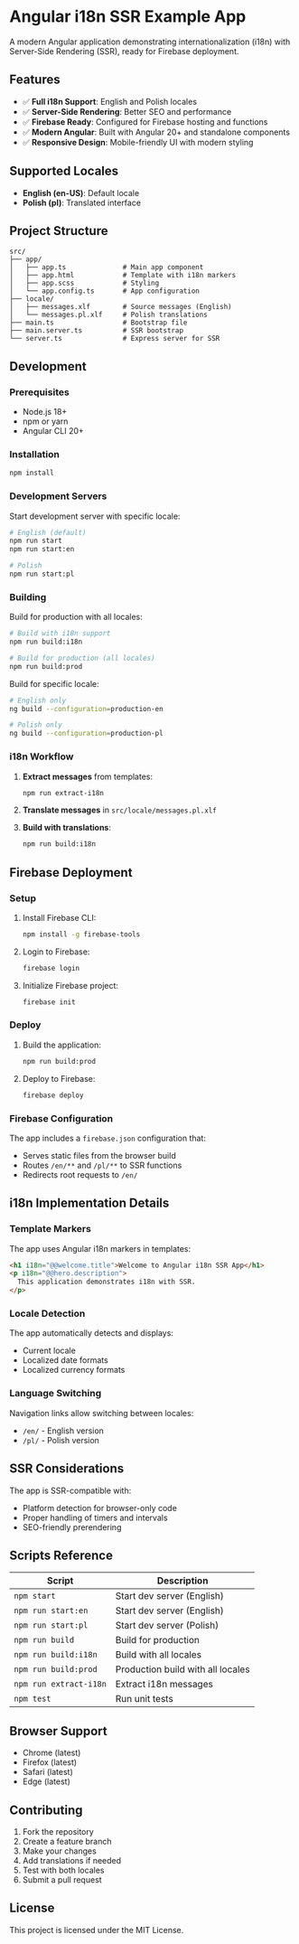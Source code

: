 # Angular i18n SSR Example App

A modern Angular application demonstrating internationalization (i18n) with Server-Side Rendering (SSR), ready for Firebase deployment.

## Features

- ✅ **Full i18n Support**: English and Polish locales
- ✅ **Server-Side Rendering**: Better SEO and performance
- ✅ **Firebase Ready**: Configured for Firebase hosting and functions
- ✅ **Modern Angular**: Built with Angular 20+ and standalone components
- ✅ **Responsive Design**: Mobile-friendly UI with modern styling

## Supported Locales

- **English (en-US)**: Default locale
- **Polish (pl)**: Translated interface

## Project Structure

```
src/
├── app/
│   ├── app.ts              # Main app component
│   ├── app.html            # Template with i18n markers
│   ├── app.scss            # Styling
│   └── app.config.ts       # App configuration
├── locale/
│   ├── messages.xlf        # Source messages (English)
│   └── messages.pl.xlf     # Polish translations
├── main.ts                 # Bootstrap file
├── main.server.ts          # SSR bootstrap
└── server.ts               # Express server for SSR
```

## Development

### Prerequisites

- Node.js 18+
- npm or yarn
- Angular CLI 20+

### Installation

```bash
npm install
```

### Development Servers

Start development server with specific locale:

```bash
# English (default)
npm run start
npm run start:en

# Polish
npm run start:pl
```

### Building

Build for production with all locales:

```bash
# Build with i18n support
npm run build:i18n

# Build for production (all locales)
npm run build:prod
```

Build for specific locale:

```bash
# English only
ng build --configuration=production-en

# Polish only
ng build --configuration=production-pl
```

### i18n Workflow

1. **Extract messages** from templates:
   ```bash
   npm run extract-i18n
   ```

2. **Translate messages** in `src/locale/messages.pl.xlf`

3. **Build with translations**:
   ```bash
   npm run build:i18n
   ```

## Firebase Deployment

### Setup

1. Install Firebase CLI:
   ```bash
   npm install -g firebase-tools
   ```

2. Login to Firebase:
   ```bash
   firebase login
   ```

3. Initialize Firebase project:
   ```bash
   firebase init
   ```

### Deploy

1. Build the application:
   ```bash
   npm run build:prod
   ```

2. Deploy to Firebase:
   ```bash
   firebase deploy
   ```

### Firebase Configuration

The app includes a `firebase.json` configuration that:
- Serves static files from the browser build
- Routes `/en/**` and `/pl/**` to SSR functions
- Redirects root requests to `/en/`

## i18n Implementation Details

### Template Markers

The app uses Angular i18n markers in templates:

```html
<h1 i18n="@@welcome.title">Welcome to Angular i18n SSR App</h1>
<p i18n="@@hero.description">
  This application demonstrates i18n with SSR.
</p>
```

### Locale Detection

The app automatically detects and displays:
- Current locale
- Localized date formats
- Localized currency formats

### Language Switching

Navigation links allow switching between locales:
- `/en/` - English version
- `/pl/` - Polish version

## SSR Considerations

The app is SSR-compatible with:
- Platform detection for browser-only code
- Proper handling of timers and intervals
- SEO-friendly prerendering

## Scripts Reference

| Script | Description |
|--------|-------------|
| `npm start` | Start dev server (English) |
| `npm run start:en` | Start dev server (English) |
| `npm run start:pl` | Start dev server (Polish) |
| `npm run build` | Build for production |
| `npm run build:i18n` | Build with all locales |
| `npm run build:prod` | Production build with all locales |
| `npm run extract-i18n` | Extract i18n messages |
| `npm test` | Run unit tests |

## Browser Support

- Chrome (latest)
- Firefox (latest)
- Safari (latest)
- Edge (latest)

## Contributing

1. Fork the repository
2. Create a feature branch
3. Make your changes
4. Add translations if needed
5. Test with both locales
6. Submit a pull request

## License

This project is licensed under the MIT License.
